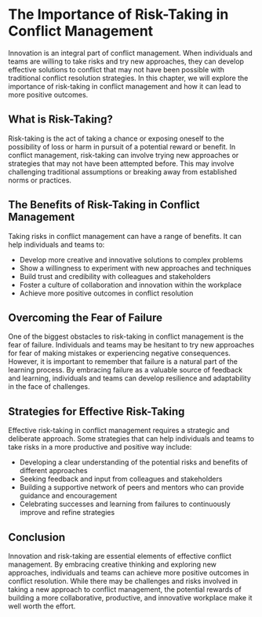 The Importance of Risk-Taking in Conflict Management
==================================================================================================

Innovation is an integral part of conflict management. When individuals and teams are willing to take risks and try new approaches, they can develop effective solutions to conflict that may not have been possible with traditional conflict resolution strategies. In this chapter, we will explore the importance of risk-taking in conflict management and how it can lead to more positive outcomes.

What is Risk-Taking?
--------------------

Risk-taking is the act of taking a chance or exposing oneself to the possibility of loss or harm in pursuit of a potential reward or benefit. In conflict management, risk-taking can involve trying new approaches or strategies that may not have been attempted before. This may involve challenging traditional assumptions or breaking away from established norms or practices.

The Benefits of Risk-Taking in Conflict Management
--------------------------------------------------

Taking risks in conflict management can have a range of benefits. It can help individuals and teams to:

* Develop more creative and innovative solutions to complex problems
* Show a willingness to experiment with new approaches and techniques
* Build trust and credibility with colleagues and stakeholders
* Foster a culture of collaboration and innovation within the workplace
* Achieve more positive outcomes in conflict resolution

Overcoming the Fear of Failure
------------------------------

One of the biggest obstacles to risk-taking in conflict management is the fear of failure. Individuals and teams may be hesitant to try new approaches for fear of making mistakes or experiencing negative consequences. However, it is important to remember that failure is a natural part of the learning process. By embracing failure as a valuable source of feedback and learning, individuals and teams can develop resilience and adaptability in the face of challenges.

Strategies for Effective Risk-Taking
------------------------------------

Effective risk-taking in conflict management requires a strategic and deliberate approach. Some strategies that can help individuals and teams to take risks in a more productive and positive way include:

* Developing a clear understanding of the potential risks and benefits of different approaches
* Seeking feedback and input from colleagues and stakeholders
* Building a supportive network of peers and mentors who can provide guidance and encouragement
* Celebrating successes and learning from failures to continuously improve and refine strategies

Conclusion
----------

Innovation and risk-taking are essential elements of effective conflict management. By embracing creative thinking and exploring new approaches, individuals and teams can achieve more positive outcomes in conflict resolution. While there may be challenges and risks involved in taking a new approach to conflict management, the potential rewards of building a more collaborative, productive, and innovative workplace make it well worth the effort.
